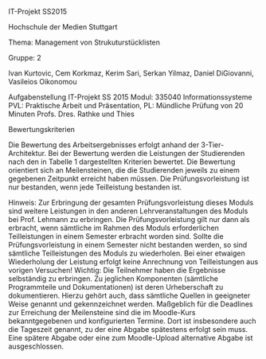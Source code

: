 IT-Projekt SS2015

Hochschule der Medien Stuttgart

Thema: Management von Strukuturstücklisten

Gruppe: 2

Ivan Kurtovic, Cem Korkmaz, Kerim Sari, Serkan Yilmaz, Daniel DiGiovanni, Vasileios Oikonomou


Aufgabenstellung IT-Projekt SS 2015
Modul: 335040 Informationssysteme
PVL: Praktische Arbeit und Präsentation,
PL: Mündliche Prüfung von 20 Minuten
Profs. Dres. Rathke und Thies








Bewertungskriterien

Die Bewertung des Arbeitsergebnisses erfolgt anhand der 3-Tier-Architektur. Bei der Bewertung werden
die Leistungen der Studierenden nach den in Tabelle 1 dargestellten Kriterien bewertet. Die Bewertung
orientiert sich an Meilensteinen, die die Studierenden jeweils zu einem gegebenen Zeitpunkt
erreicht haben müssen. Die Prüfungsvorleistung ist nur bestanden, wenn jede Teilleistung bestanden ist.

Hinweis: Zur Erbringung der gesamten Prüfungsvorleistung dieses Moduls sind weitere Leistungen in
den anderen Lehrveranstaltungen des Moduls bei Prof. Lehmann zu erbringen. Die Prüfungsvorleistung
gilt nur dann als erbracht, wenn sämtliche im Rahmen des Moduls erforderlichen Teilleistungen in
einem Semester erbracht worden sind. Sollte die Prüfungsvorleistung in einem Semester nicht bestanden
werden, so sind sämtliche Teilleistungen des Moduls zu wiederholen. Bei einer etwaigen Wiederholung
der Leistung erfolgt keine Anrechnung von Teilleistungen aus vorigen Versuchen!
Wichtig: Die Teilnehmer haben die Ergebnisse selbständig zu erbringen. Zu jeglichen Komponenten
(sämtliche Programmteile und Dokumentationen) ist deren Urheberschaft zu dokumentieren. Hierzu gehört
auch, dass sämtliche Quellen in geeigneter Weise genannt und gekennzeichnet werden.
Maßgeblich für die Deadlines zur Erreichung der Meilensteine sind die im Moodle-Kurs bekanntgegebenen
und konfigurierten Termine. Dort ist insbesondere auch die Tageszeit genannt, zu der eine Abgabe
spätestens erfolgt sein muss. Eine spätere Abgabe oder eine zum Moodle-Upload alternative Abgabe
ist ausgeschlossen.
